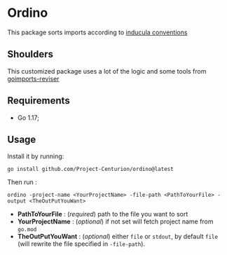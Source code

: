 # Ordino

This package sorts imports according to [inducula conventions](https://github.com/Project-Centurion/inducula/blob/master/CONVENTION.md)

## Shoulders

This customized package uses a lot of the logic and some tools from [goimports-reviser](https://github.com/incu6us/goimports-reviser)

## Requirements

* Go 1.17;

## Usage

Install it by running:

```shell
go install github.com/Project-Centurion/ordino@latest
```

Then run :

```shell
ordino -project-name <YourProjectName> -file-path <PathToYourFile> -output <TheOutPutYouWant>
```

* **PathToYourFile** : (*required*) path to the file you want to sort
* **YourProjectName** : (*optional*) if not set will fetch project name from `go.mod`
* **TheOutPutYouWant** : (*optional*) either `file` or `stdout`, by default `file` (will rewrite the file specified in `-file-path`).
